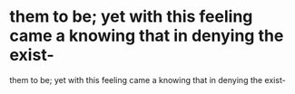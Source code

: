 # them to be; yet with this feeling came a knowing that in denying the exist-

them to be; yet with this feeling came a knowing that in denying the exist-